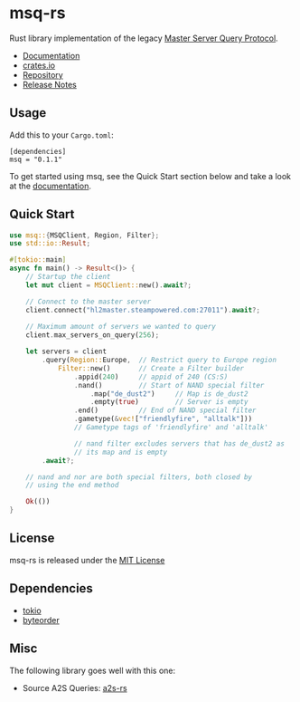 # msq-rs
Rust library implementation of the legacy [Master Server Query Protocol](https://developer.valvesoftware.com/wiki/Master_Server_Query_Protocol).

* [Documentation](https://docs.rs/msq/)
* [crates.io](https://crates.io/crates/msq)
* [Repository](https://github.com/mtcw99/msq-rs)
* [Release Notes](https://github.com/mtcw99/msq-rs/releases)

## Usage
Add this to your `Cargo.toml`:
```
[dependencies]
msq = "0.1.1"
```
To get started using msq, see the Quick Start section below
and take a look at the [documentation](https://docs.rs/msq/).

## Quick Start
```rust
use msq::{MSQClient, Region, Filter};
use std::io::Result;

#[tokio::main]
async fn main() -> Result<()> {
    // Startup the client
    let mut client = MSQClient::new().await?;

    // Connect to the master server
    client.connect("hl2master.steampowered.com:27011").await?;
 
    // Maximum amount of servers we wanted to query
    client.max_servers_on_query(256);

    let servers = client
        .query(Region::Europe,  // Restrict query to Europe region
            Filter::new()       // Create a Filter builder
                .appid(240)     // appid of 240 (CS:S)
                .nand()         // Start of NAND special filter
                    .map("de_dust2")     // Map is de_dust2
                    .empty(true)         // Server is empty
                .end()          // End of NAND special filter
                .gametype(&vec!["friendlyfire", "alltalk"]))
                // Gametype tags of 'friendlyfire' and 'alltalk'

                // nand filter excludes servers that has de_dust2 as
                // its map and is empty
        .await?;

    // nand and nor are both special filters, both closed by
    // using the end method

    Ok(())
}
```

## License
msq-rs is released under the [MIT License](LICENSE)

## Dependencies
* [tokio](https://tokio.rs/)
* [byteorder](https://github.com/BurntSushi/byteorder)

## Misc
The following library goes well with this one:
* Source A2S Queries: [a2s-rs](https://github.com/rumblefrog/a2s-rs) 

